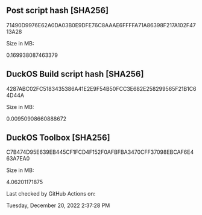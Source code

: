 ## **Post script hash [SHA256]**































71490D9976E62A0DA03B0E9DFE76C8AAAE6FFFFA71A86398F217A102F4713A28































Size in MB:































0.169938087463379















































## **DuckOS Build script hash [SHA256]**















4287ABC02FC5183435386A41E2E9F54B50FCC3E682E258299565F21B1C64D44A























Size in MB:







0.00950908660888672











## **DuckOS Toolbox [SHA256]**



C7B474D95E639EB445CF1FCD4F152F0AFBFBA3470CFF37098EBCAF6E463A7EA0





Size in MB:

4.06201171875



Last checked by GitHub Actions on:

Tuesday, December 20, 2022 2:37:28 PM

